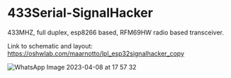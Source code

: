 # 433Serial-SignalHacker
433MHZ, full duplex, esp8266 based, RFM69HW radio based transceiver.

Link to schematic and layout: https://oshwlab.com/maarnotto/lpl_esp32signalhacker_copy

![WhatsApp Image 2023-04-08 at 17 57 32](https://user-images.githubusercontent.com/81360502/230733813-22028023-64e2-47f3-9c64-df14081949c9.jpeg)
